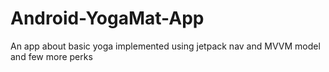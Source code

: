# Android-YogaMat-App
An app about basic yoga implemented using jetpack nav and MVVM model and few more perks
